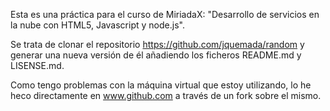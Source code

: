 Esta es una práctica para el curso de MiriadaX: "Desarrollo de servicios en la nube con HTML5, Javascript y node.js".

Se trata de clonar el repositorio https://github.com/jquemada/random y generar una nueva versión de él añadiendo los ficheros README.md y LISENSE.md.

Como tengo problemas con la máquina virtual que estoy utilizando, lo he heco directamente en www.github.com a través de un fork sobre el mismo.
